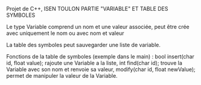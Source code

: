 Projet de C++, ISEN TOULON
PARTIE "VARIABLE" ET TABLE DES SYMBOLES

Le type Variable comprend un nom et une valeur associée, peut être crée avec uniquement le nom ou avec nom et valeur 

La table des symboles peut sauvegarder une liste de variable.

Fonctions de la table de symboles (exemple dans le main) :
bool insert(char id, float value); rajoute une Variable a la liste,
int find(char id); trouve la Variable avec son nom et renvoie sa valeur,
modify(char id, float newValue); permet de manipuler la valeur de la Variable.
